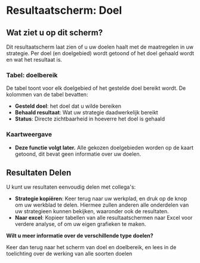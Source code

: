 # **Resultaatscherm: Doel**

## **Wat ziet u op dit scherm?**

Dit resultaatscherm laat zien of u uw doelen haalt met de maatregelen in uw strategie. Per doel (en doelgebied) wordt getoond of het doel gehaald wordt en wat het resultaat is.

### **Tabel: doelbereik**

De tabel toont voor elk doelgebied of het gestelde doel bereikt wordt. De kolommen van de tabel bevatten:

* **Gesteld doel**: het doel dat u wilde bereiken  
* **Behaald resultaat**: Wat uw strategie daadwerkelijk bereikt  
* **Status**: Directe zichtbaarheid in hoeverre het doel is gehaald

### **Kaartweergave**

* **Deze functie volgt later.** Alle gekozen doelgebieden worden op de kaart getoond, dit bevat geen informatie over uw doelen.

## **Resultaten Delen**

U kunt uw resultaten eenvoudig delen met collega's:

* **Strategie kopiëren**: Keer terug naar uw werkplad, en druk op de knop om uw werkblad te delen. Hiermee zullen anderen alle onderdelen van uw strategieen kunnen bekijken, waaronder ook de resultaten.
* **Naar excel**: Kopieer tabellen van alle resultaatschermen naar Excel voor verdere analyse, of om uw eigen grafieken te maken.

**Wilt u meer informatie over de verschillende type doelen?**

Keer dan terug naar het scherm van doel en doelbereik, en lees in de toelichting over de werking van alle soorten doelen

